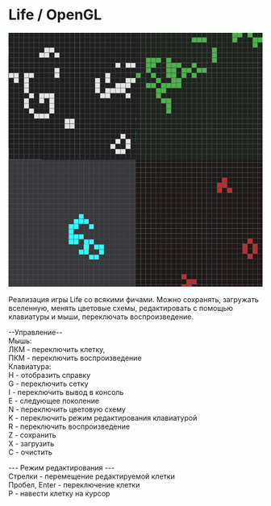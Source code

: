 # Life / OpenGL

![Alt text](screenshot.png?raw=true "Screenshot")

Реализация игры Life со всякими фичами. Можно сохранять, загружать вселенную, менять цветовые схемы, редактировать с помощью клавиатуры и мыши, переключать воспроизведение. 

--Управление--  
Мышь:  
ЛКМ - переключить клетку,  
ПКМ - переключить воспроизведение  
Клавиатура:  
H - отобразить справку  
G - переключить сетку  
I - переключить вывод в консоль  
E - следующее поколение  
N - переключить цветовую схему  
K - переключить режим редактирования клавиатурой  
R - переключить воспроизведение  
Z - сохранить  
X - загрузить  
C - очистить    

--- Режим редактирования ---  
Стрелки - перемещение редактируемой клетки  
Пробел, Enter - переключение клетки  
P - навести клетку на курсор  

